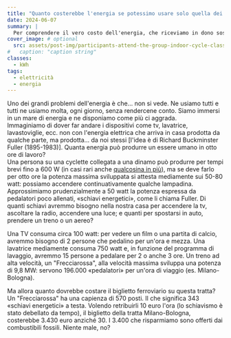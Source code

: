 ```yaml
---
title: "Quanto costerebbe l'energia se potessimo usare solo quella dei nostri muscoli?"
date: 2024-06-07
summary: |
  Per comprendere il vero costo dell'energia, che riceviamo in dono sostanzialmente gratuito dalla natura (specialmente nella forma dei combustibili fossili), è utile immaginare di poter usare solo quella prodotta dai nostri muscoli. Un contributo di Luciano Celi.
cover_image: # optional
  src: assets/post-img/participants-attend-the-group-indoor-cycle-class-at-4ac40f_d2qzgf
#   caption: "caption string"
classes:
  - kWh
tags:
  - elettricità
  - energia
---
```


Uno dei grandi problemi dell'energia è che... non si vede. Ne usiamo tutti e tutti ne usiamo molta, ogni giorno, senza rendercene conto. Siamo immersi in un mare di energia e ne disponiamo come più ci aggrada.  
Immaginiamo di dover far andare i dispositivi come tv, lavatrice, lavastoviglie, ecc. non con l'energia elettrica che arriva in casa prodotta da qualche parte, ma prodotta... da noi stessi \[l'idea è di Richard Buckminster Fuller (1895-1983)\]. Quanta energia può produrre un essere umano in otto ore di lavoro?  
Una persona su una cyclette collegata a una dinamo può produrre per tempi brevi fino a 600 W (in casi rari anche [qualcosina in più](/articles/autoprodurre-l-elettricita/)), ma se deve farlo per otto ore la potenza massima sviluppata si attesta mediamente sui 50-80 watt: possiamo accendere continuativamente qualche lampadina. Approssimiamo prudenzialmente a 50 watt la potenza espressa da pedalatori poco allenati, «schiavi energetici», come li chiama Fuller. Di quanti schiavi avremmo bisogno nella nostra casa per accendere la tv, ascoltare la radio, accendere una luce; e quanti per spostarsi in auto, prendere un treno o un aereo?

Una TV consuma circa 100 watt: per vedere un film o una partita di calcio, avremmo bisogno di 2 persone che pedalino per un'ora e mezza. Una lavatrice mediamente consuma 750 watt e, in funzione del programma di lavaggio, avremmo 15 persone a pedalare per 2 o anche 3 ore. Un treno ad alta velocità, un "Frecciarossa", alla velocità massima sviluppa una potenza di 9,8 MW: servono 196.000 «pedalatori» per un'ora di viaggio (es. Milano-Bologna).

Ma allora quanto dovrebbe costare il biglietto ferroviario su questa tratta? Un "Frecciarossa" ha una capienza di 570 posti. Il che significa 343 «schiavi energetici» a testa. Volendo retribuirli 10 euro l'ora (lo schiavismo è stato debellato da tempo), il biglietto della tratta Milano-Bologna, costerebbe 3.430 euro anziché 30. I 3.400 che risparmiamo sono offerti dai combustibili fossili. Niente male, no?

<!--
  created 2024-06-07 19:08:36.564281 +0200 CEST m=+0.056263626
-->